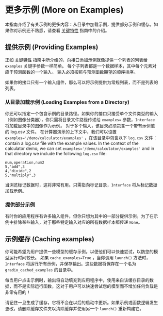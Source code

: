 # 更多示例 (More on Examples)

本指南介绍了有关示例的更多内容：从目录中加载示例，提供部分示例和缓存。如果你对示例还不熟悉，请查看 [关键特性](../key-features/#example-inputs) 指南中的介绍。

## 提供示例 (Providing Examples)

正如 [关键特性](../key-features/#example-inputs) 指南中所介绍的，向接口添加示例就像提供一个列表的列表给 `examples` 关键字参数一样简单。
每个子列表都是一个数据样本，其中每个元素对应于预测函数的一个输入。
输入必须按照与预测函数期望的顺序排序。

如果你的接口只有一个输入组件，那么可以将示例提供为常规列表，而不是列表的列表。

### 从目录加载示例 (Loading Examples from a Directory)

你还可以指定一个包含示例的目录路径。如果你的接口只接受单个文件类型的输入（例如图像分类器），你只需将目录文件路径传递给 `examples=` 参数，`Interface` 将加载目录中的图像作为示例。
对于多个输入，该目录必须包含一个带有示例值的 log.csv 文件。
在计算器演示的上下文中，我们可以设置 `examples='/demo/calculator/examples'` ，在该目录中包含以下 `log.csv` 文件：
contain a log.csv file with the example values.
In the context of the calculator demo, we can set  `examples='/demo/calculator/examples'` and in that directory we include the following `log.csv` file:
```csv
num,operation,num2
5,"add",3
4,"divide",2
5,"multiply",3
```

当浏览标记数据时，这将非常有用。只需指向标记目录，`Interface` 将从标记数据加载示例。

### 提供部分示例

有时你的应用程序有许多输入组件，但你只想为其中的一部分提供示例。为了在示例中排除某些输入，对于那些特定输入对应的所有数据样本都传递 `None`。

## 示例缓存 (Caching examples)

你可能希望为用户提供一些模型的缓存示例，以便他们可以快速尝试，以防您的模型运行时间较长。
如果 `cache_examples=True` ，当你调用 `launch()` 方法时，`Interface` 将运行所有示例，并保存输出。这些数据将保存在一个名为 `gradio_cached_examples` 的目录中。

每当用户点击示例时，输出将自动填充到应用程序中，使用来自该缓存目录的数据，而不是实际运行函数。这对于用户可以快速尝试您的模型而不增加任何负载是非常有用的！

请记住一旦生成了缓存，它将不会在以后的启动中更新。如果示例或函数逻辑发生更改，请删除缓存文件夹以清除缓存并使用另一个 `launch()` 重新构建它。
